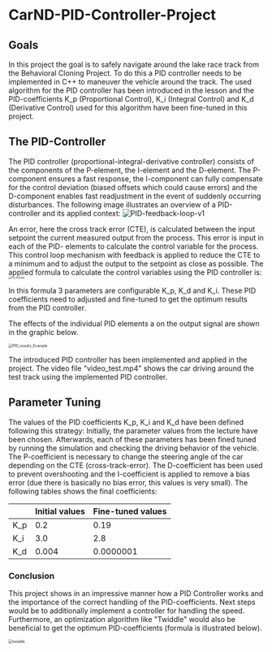# CarND-PID-Controller-Project
## Goals
In this project the goal is to safely navigate around the lake race track from the Behavioral Cloning Project. To do this a PID controller needs to be implemented in C++ to maneuver the vehicle around the track. The used algorithm for the PID controller has been introduced in the lesson and the PID-coefficients K_p (Proportional Control), K_i (Integral Control) and K_d (Derivative Control) used for this algorithm have been fine-tuned in this project.

## The PID-Controller

The PID controller (proportional-integral-derivative controller) consists of the components of the P-element, the I-element and the D-element. The P-component ensures a fast response, the I-component can fully compensate for the control deviation (biased offsets which could cause errors) and the D-component enables fast readjustment in the event of suddenly occurring disturbances. 
The following image illustrates an overview of a PID-controller and its applied context:
![PID-feedback-loop-v1](/home/fabian/CarND-PID-Control-Project/PID-feedback-loop-v1.png)

An error, here the cross track error (CTE), is calculated between the input setpoint the current measured output from the process. This error is input in each of the PID- elements to calculate the control variable for the process. This control loop mechanism with feedback is applied to reduce the CTE to a minimum and to adjust the output to the setpoint as close as possible.
The applied formula to calculate the control variables using the PID controller is:
<img src="/home/fabian/CarND-PID-Control-Project/PID_formula.png" alt="PID_formula" style="zoom:33%;" />

In this formula 3 parameters are configurable K_p, K_d and K_i. 
These PID coefficients need to adjusted and fine-tuned to get the optimum results from the PID controller.

The effects of the individual PID elements a on the output signal are shown in the graphic below.

<img src="/home/fabian/CarND-PID-Control-Project/PID_results_Example.png" alt="PID_results_Example" style="zoom: 50%;" />

The introduced PID controller has been implemented and applied in the project. 
The video file "video_test.mp4" shows the car driving around the test track using the implemented PID controller.


## Parameter Tuning

The values of the PID coefficients K_p, K_i and K_d have been defined following this strategy: 
Initially, the parameter values from the lecture have been chosen. Afterwards, each of these parameters has been fined tuned by running the simulation and checking the driving behavior of the vehicle.
The P-coefficient is necessary to change the steering angle of the car depending on the CTE (cross-track-error). The D-coefficient has been used to prevent overshooting and the I-coefficient is applied to remove a bias error (due there is basically no bias error, this values is very small). 
The following tables shows the final coefficients:

|      | Initial values | Fine-tuned values |
| ---- | -------------- | ----------------- |
| K_p  | 0.2            | 0.19              |
| K_i  | 3.0            | 2.8               |
| K_d  | 0.004          | 0.0000001         |



###  Conclusion 

This project shows in an impressive manner how a PID Controller works and the importance of the correct handling of the PID-coefficients.
Next steps would be to additionally implement a controller for handling the speed.
Furthermore, an optimization algorithm like "Twiddle" would also be beneficial to get the optimum PID-coefficients (formula is illustrated below).

<img src="/home/fabian/CarND-PID-Control-Project/twiddle.png" alt="twiddle" style="zoom: 50%;" /> 


